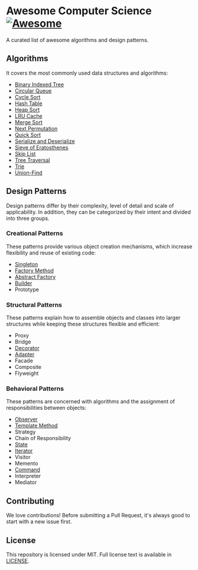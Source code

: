 # Awesome Computer Science [![Awesome](https://cdn.rawgit.com/sindresorhus/awesome/d7305f38d29fed78fa85652e3a63e154dd8e8829/media/badge.svg)](https://github.com/sindresorhus/awesome)
A curated list of awesome algorithms and design patterns.

## Algorithms
It covers the most commonly used data structures and algorithms:
- [Binary Indexed Tree](https://github.com/necusjz/awesome-cs/blob/main/algorithms/binary_indexed_tree.py)
- [Circular Queue](https://github.com/necusjz/awesome-cs/blob/main/algorithms/circular_queue.py)
- [Cycle Sort](https://github.com/necusjz/awesome-cs/blob/main/algorithms/cycle_sort.py)
- [Hash Table](https://github.com/necusjz/awesome-cs/blob/main/algorithms/hash_table.py)
- [Heap Sort](https://github.com/necusjz/awesome-cs/blob/main/algorithms/heap_sort.py)
- [LRU Cache](https://github.com/necusjz/awesome-cs/blob/main/algorithms/lru_cache.py)
- [Merge Sort](https://github.com/necusjz/awesome-cs/blob/main/algorithms/merge_sort.py)
- [Next Permutation](https://github.com/necusjz/awesome-cs/blob/main/algorithms/next_permutation.py)
- [Quick Sort](https://github.com/necusjz/awesome-cs/blob/main/algorithms/quick_sort.py)
- [Serialize and Deserialize](https://github.com/necusjz/awesome-cs/blob/main/algorithms/codec.py)
- [Sieve of Eratosthenes](https://github.com/necusjz/awesome-cs/blob/main/algorithms/sieve_of_eratosthenes.py)
- [Skip List](https://github.com/necusjz/awesome-cs/blob/main/algorithms/skip_list.py)
- [Tree Traversal](https://github.com/necusjz/awesome-cs/blob/main/algorithms/iterative_traversal.py)
- [Trie](https://github.com/necusjz/awesome-cs/blob/main/algorithms/trie.py)
- [Union-Find](https://github.com/necusjz/awesome-cs/blob/main/algorithms/union_find.py)

## Design Patterns
Design patterns differ by their complexity, level of detail and scale of applicability. In addition, they can be categorized by their intent and divided into three groups.

### Creational Patterns
These patterns provide various object creation mechanisms, which increase flexibility and reuse of existing code:
- [Singleton](https://github.com/necusjz/awesome-cs/blob/main/design_patterns/singleton.cc)
- [Factory Method](https://github.com/necusjz/awesome-cs/blob/main/design_patterns/factory_method.cc)
- [Abstract Factory](https://github.com/necusjz/awesome-cs/blob/main/design_patterns/abstract_factory.cc)
- [Builder](https://github.com/necusjz/awesome-cs/blob/main/design_patterns/builder.cc)
- Prototype

### Structural Patterns
These patterns explain how to assemble objects and classes into larger structures while keeping these structures flexible and efficient:
- Proxy
- Bridge
- [Decorator](https://github.com/necusjz/awesome-cs/blob/main/design_patterns/decorator.cc)
- [Adapter](https://github.com/necusjz/awesome-cs/blob/main/design_patterns/adapter.cc)
- Facade
- Composite
- Flyweight

### Behavioral Patterns
These patterns are concerned with algorithms and the assignment of responsibilities between objects:
- [Observer](https://github.com/necusjz/awesome-cs/blob/main/design_patterns/observer.cc)
- [Template Method](https://github.com/necusjz/awesome-cs/blob/main/design_patterns/template_method.cc)
- Strategy
- Chain of Responsibility
- [State](https://github.com/necusjz/awesome-cs/blob/main/design_patterns/state.cc)
- [Iterator](https://github.com/necusjz/awesome-cs/blob/main/design_patterns/iterator.cc)
- Visitor
- Memento
- [Command](https://github.com/necusjz/awesome-cs/blob/main/design_patterns/command.cc)
- Interpreter
- Mediator

## Contributing
We love contributions! Before submitting a Pull Request, it's always good to start with a new issue first.

## License
This repository is licensed under MIT. Full license text is available in [LICENSE](https://github.com/necusjz/awesome-cs/blob/main/LICENSE).
